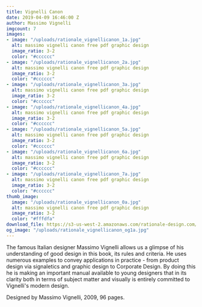 ```yaml
---
title: Vignelli Canon
date: 2019-04-09 16:46:00 Z
author: Massimo Vignelli
imgcount: 7
images:
- image: "/uploads/rationale_vignellicanon_1a.jpg"
  alt: massimo vignelli canon free pdf graphic design
  image_ratio: 3-2
  color: "#cccccc"
- image: "/uploads/rationale_vignellicanon_2a.jpg"
  alt: massimo vignelli canon free pdf graphic design
  image_ratio: 3-2
  color: "#cccccc"
- image: "/uploads/rationale_vignellicanon_3a.jpg"
  alt: massimo vignelli canon free pdf graphic design
  image_ratio: 3-2
  color: "#cccccc"
- image: "/uploads/rationale_vignellicanon_4a.jpg"
  alt: massimo vignelli canon free pdf graphic design
  image_ratio: 3-2
  color: "#cccccc"
- image: "/uploads/rationale_vignellicanon_5a.jpg"
  alt: massimo vignelli canon free pdf graphic design
  image_ratio: 3-2
  color: "#cccccc"
- image: "/uploads/rationale_vignellicanon_6a.jpg"
  alt: massimo vignelli canon free pdf graphic design
  image_ratio: 3-2
  color: "#cccccc"
- image: "/uploads/rationale_vignellicanon_7a.jpg"
  alt: massimo vignelli canon free pdf graphic design
  image_ratio: 3-2
  color: "#cccccc"
thumb_image:
  image: "/uploads/rationale_vignellicanon_0a.jpg"
  alt: massimo vignelli canon free pdf graphic design
  image_ratio: 3-2
  color: "#fffdfa"
download_file: https://s3-us-west-2.amazonaws.com/rationale-design.com/resources/vignelli-canon/Vignelli+-+Canon.pdf
og_image: "/uploads/rationale_vignellicanon_og1a.jpg"
---
```


The famous Italian designer Massimo Vignelli allows us a glimpse of his understanding of good design in this book, its rules and criteria. He uses numerous examples to convey applications in practice - from product design via signaletics and graphic design to Corporate Design. By doing this he is making an important manual available to young designers that in its clarity both in terms of subject matter and visually is entirely committed to Vignelli's modern design.

Designed by Massimo Vignelli, 2009, 96 pages.
